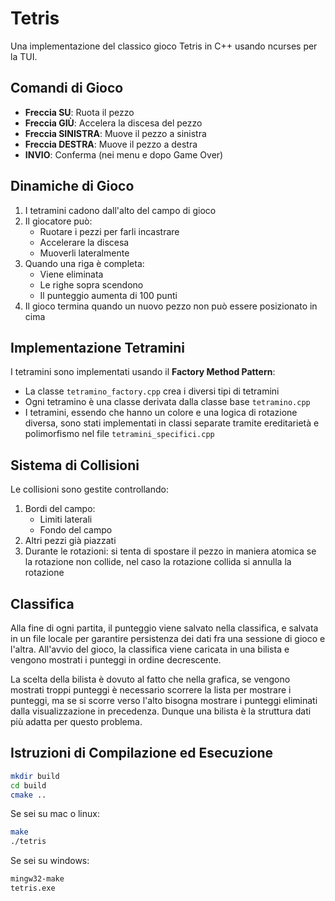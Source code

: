 # Tetris
Una implementazione del classico gioco Tetris in C++ usando ncurses per la TUI.

## Comandi di Gioco
- **Freccia SU**: Ruota il pezzo
- **Freccia GIÙ**: Accelera la discesa del pezzo
- **Freccia SINISTRA**: Muove il pezzo a sinistra
- **Freccia DESTRA**: Muove il pezzo a destra
- **INVIO**: Conferma (nei menu e dopo Game Over)

## Dinamiche di Gioco
1. I tetramini cadono dall'alto del campo di gioco
2. Il giocatore può:
   - Ruotare i pezzi per farli incastrare
   - Accelerare la discesa
   - Muoverli lateralmente
3. Quando una riga è completa:
   - Viene eliminata
   - Le righe sopra scendono
   - Il punteggio aumenta di 100 punti
4. Il gioco termina quando un nuovo pezzo non può essere posizionato in cima

## Implementazione Tetramini
I tetramini sono implementati usando il **Factory Method Pattern**:
   - La classe `tetramino_factory.cpp` crea i diversi tipi di tetramini
   - Ogni tetramino è una classe derivata dalla classe base `tetramino.cpp`
   - I tetramini, essendo che hanno un colore e una logica di rotazione diversa, sono stati implementati in classi separate tramite ereditarietà e polimorfismo nel file `tetramini_specifici.cpp`


## Sistema di Collisioni
Le collisioni sono gestite controllando:
1. Bordi del campo:
   - Limiti laterali
   - Fondo del campo
2. Altri pezzi già piazzati
3. Durante le rotazioni: si tenta di spostare il pezzo in maniera atomica se la rotazione non collide, nel caso la rotazione collida si annulla la rotazione

## Classifica
Alla fine di ogni partita, il punteggio viene salvato nella classifica, e salvata in un file locale per garantire persistenza dei dati fra una sessione di gioco e l'altra. All'avvio del gioco, la classifica viene caricata in una bilista e vengono mostrati i punteggi in ordine decrescente.

La scelta della bilista è dovuto al fatto che nella grafica, se vengono mostrati troppi punteggi è necessario scorrere la lista per mostrare i punteggi, ma se si scorre verso l'alto bisogna mostrare i punteggi eliminati dalla visualizzazione in precedenza. Dunque una bilista è la struttura dati più adatta per questo problema.

## Istruzioni di Compilazione ed Esecuzione

```bash
mkdir build
cd build
cmake ..
```
Se sei su mac o linux:

```bash
make
./tetris
```

Se sei su windows:
```bash
mingw32-make
tetris.exe
```


